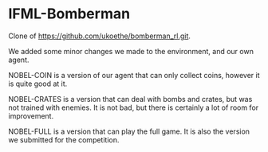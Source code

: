 # IFML-Bomberman

Clone of https://github.com/ukoethe/bomberman_rl.git.

We added some minor changes we made to the environment, and our own agent.

NOBEL-COIN is a version of our agent that can only collect coins, however it is quite good at it.

NOBEL-CRATES is a version that can deal with bombs and crates, but was not trained with enemies. It is not bad, but there is certainly a lot of room for improvement.

NOBEL-FULL is a version that can play the full game. It is also the version we submitted for the competition.
